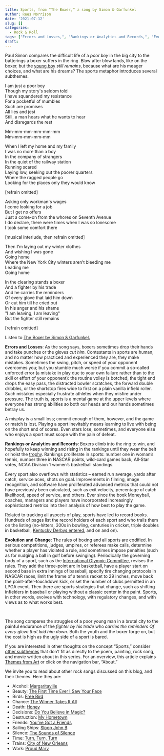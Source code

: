 ```yaml
---
title: Sports, from "The Boxer," a song by Simon & Garfunkel
author: Rees Morrison
date: '2021-07-12'
slug: []
categories:
  - Rock & Roll
tags: ["Errors and Losses,", "Rankings or Analytics and Records,", "Evolution and Change,",]
draft:
---
```


Paul Simon compares the difficult life of a *poor boy* in the big city to the batterings a boxer suffers in the ring.  Blow after blow lands, like on the boxer, but the [young boy](Athlete) *still remains*, because what are his meager choices, and what are his dreams?  The sports metaphor introduces several subthemes.

<!--more-->

I am just a poor boy  
Though my story's seldom told  
I have squandered my resistance  
For a pocketful of mumbles  
Such are promises  
All lies and jest  
Still, a man hears what he wants to hear  
And disregards the rest  

Mm-mm-mm-mm-mm-mm  
Mm-mm-mm-mm-mm  

When I left my home and my family  
I was no more than a boy  
In the company of strangers  
In the quiet of the railway station  
Running scared  
Laying low, seeking out the poorer quarters  
Where the ragged people go  
Looking for the places only they would know  

[refrain omitted]  

Asking only workman's wages  
I come looking for a job  
But I get no offers  
Just a come-on from the whores on Seventh Avenue  
I do declare, there were times when I was so lonesome  
I took some comfort there  

[musical interlude, then refrain omitted]  

Then I'm laying out my winter clothes  
And wishing I was gone  
Going home  
Where the New York City winters aren't bleeding me  
Leading me  
Going home  

In the clearing stands a boxer  
And a fighter by his trade  
And he carries the reminders  
Of every glove that laid him down  
Or cut him till he cried out  
In his anger and his shame  
"I am leaving, I am leaving"  
But the fighter still remains  

[refrain omitted]  

Listen to [The Boxer by Simon & Garfunkel.](https://www.youtube.com/watch?v=l3LFML_pxlY)

**Errors and Losses**: As the song says, boxers sometimes drop their hands and take punches or the gloves *cut him*.  Contestants in sports are human, and no matter how practiced and experienced they are, they make mistakes.  Sometimes the swing, pitch, or speed of your opponent overcomes you; but you stumble much worse if you commit a so-called unforced error (a mistake in play due to your own failure rather than to the skill or effort of your opponent): the routine volley is botched, the tight end drops the easy pass, the distracted bowler scratches, the forward double dribbles, or the shortstop fires wide to first on a plain vanilla infield roller. Such mistakes especially frustrate athletes when they misfire under pressure. The truth is, sports is a mental game at the upper levels where everyone has strong abilities so both our heads and our hands sometimes betray us.  

A misplay is a small loss; commit enough of them, however, and the game or match is lost.  Playing a sport inevitably means learning to live with being on the short end of scores.  Even stars lose, sometimes, and everyone else who enjoys a sport must scope with the pain of defeat.

**Rankings or Analytics and Records**: Boxers climb into the ring to win, and hopefully to keep winning and rising in the rankings until they wear the belt or hoist the [trophy](https://themesfromart.com/post/2021-07-12-sports-from-to-an-athlete-dying-young-by-a-e-housman/sportsathlete/).  Rankings proliferate in sports: number one in woman’s tennis, number three in NASCAR points, wild-card games back, All-Star votes, NCAA Division 1 women’s basketball standings.

Every sport also overflows with statistics – earned run average, yards after catch, service aces, shots on goal.  Improvements in filming, image recognition, and software have proliferated advanced metrics that could not have previously been calculated, such as exit velocity, percentage of catch likelihood, speed of service, and others. Ever since the book Moneyball, coaches, managers and players have incorporated increasingly sophisticated metrics into their analysis of how best to play the game.   

Related to tracking all aspects of play, sports have led to record books.  Hundreds of pages list the record holders of each sport and who trails them on the listing (no-hitters, 300s in bowling, centuries in cricket, triple doubles in basketball, [Kentucky Derbys entered](https://themesfromart.com/post/2021-07-12-sports-from-racers-before-the-stands-a-painting-by-edgar-degas/sportsdegas/), and on and on).  

**Evolution and Change**: The rules of boxing and all sports are codified.  In serious competitions, judges, umpires, or referees make calls, determine whether a player has violated a rule, and sometimes impose penalties (such as for nudging a ball in golf before swinging).  Periodically the governing body of a sport, such as the [International Olympic Committee](https://themesfromart.com/post/2021-07-12-sports-from-chariots-of-fire-a-movie-about-the-1924-olypics/sportschariots/), revises the rules.  They add the three-point arc in basketball, have a player start on second base in extra innings of baseball, specify tire changing protocols in NASCAR races, limit the frame of a tennis racket to 29 inches, move back the point-after-touchdown kick, or set the number of clubs permitted in an LPGA event.  Then there are sports strategies that change, such as shifting infielders in baseball or playing without a classic center in the paint. Sports, in other words, evolves with technology, with regulatory changes, and with views as to what works best. 

&nbsp;

The song compares the struggles of a poor young man in a brutal city to the painful endurance of the *fighter by his trade* who *carries the reminders Of every glove that laid him down*.  Both the youth and the boxer forge on, but the cost is high as the ugly side of a sport is bared.

If you are interested in other thoughts on the concept “Sports,” consider [other subthemes](https://themesfromart.com/post/2021-07-12-sports-additional-subthemes/sportsaddl/) that don’t fit as directly to the poem, painting, rock song, and movie written about in this series.  For an overview, this article explains [Themes from Art](http://bit.ly/3sRXopI) or click on the navigation bar, “About.”

We invite you to read about other rock songs discussed on this blog, and their themes.  Here they are: 

* Alcohol: [Margaritaville](https://themesfromart.com/post/2021-02-01-alcohol-margaritaville-buffet/alcoholmargarita/)
* Beauty: [The First Time Ever I Saw Your Face](https://themesfromart.com/post/2021-04-21-beautyflack/beautyflack/)
* Birds: [Free Bird]( https://themesfromart.com/post/2021-06-07-birds-free-bird-a-song-by-lynyrd-skynyrd/birdsfreebird/)
* Chance: [The Winner Takes It All](https://themesfromart.com/post/2021-03-14-chancechurch/chancechurch/)
* Death: [Honey](https://themesfromart.com/post/2021-05-03-death-from-honey-sung-by-bobby-goldsboro/deathhoney/)
* Decisions: [Do You Believe in Magic?](https://themesfromart.com/post/2021-02-08-decisions-from-do-you-believe-in-magic-a-song-by-the-lovin-spoonful/decisionsmagicspoonful/)
* Destruction:	[My Hometown](https://themesfromart.com/post/2021-02-18-destruction-from-my-hometown-a-rock-ballad-by-bruce-springsteen/destructhometown/)
* Friends: [You've Got a Friends](https://themesfromart.com/post/2021-06-20-friends-you-ve-got-a-friend-a-song-by-carol-king-sung-by-james-taylor/friendstaylor/)
* Sailing Ships: [Sloop John B](https://themesfromart.com/post/2021-06-27-sailingships-from-sloop-john-b-a-rock-song-by-the-beach-boys/sailingshipsjohnb/)
* Silence: [The Sounds of Silence](https://themesfromart.com/post/2021-04-08-silencesounds/silencesounds/)
* Time:	[Turn, Turn, Turn](https://themesfromart.com/post/2021-03-08-time-from-turn-turn-turn-by-the-byrds/timeturnturn/)
* Trains: [City of New Orleans](https://themesfromart.com/post/2021-05-10-trainsorleans/trainsorleans/)
* Work:	 [Proud Mary](https://themesfromart.com/post/2021-02-26-workproud/workproud/)